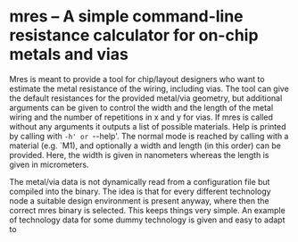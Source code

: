 # mres &ndash; A simple command-line resistance calculator for on-chip metals and vias
Mres is meant to provide a tool for chip/layout designers who want to estimate the metal resistance of the wiring, including vias.
The tool can give the default resistances for the provided metal/via geometry, but additional arguments can be given to control the width and the length of the metal wiring and the number of repetitions in x and y for vias.
If mres is called without any arguments it outputs a list of possible materials.
Help is printed by calling with `-h' or `--help'.
The normal mode is reached by calling with a material (e.g. `M1), and optionally a width and length (in this order) can be provided.
Here, the width is given in nanometers whereas the length is given in micrometers.

The metal/via data is not dynamically read from a configuration file but compiled into the binary.
The idea is that for every different technology node a suitable design environment is present anyway, where then the correct mres binary is selected.
This keeps things very simple.
An example of technology data for some dummy technology is given and easy to adapt to 
